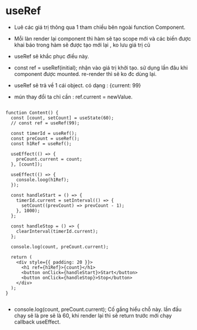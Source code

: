 # useRef

- Luê các giá trị thông qua 1 tham chiều bên ngoài function Component.
- Mỗi làn render lại component thì hàm sẽ tạo scope mới và các biến được khai báo trong hàm sẽ được tạo mới lại , ko lưu giá trị cũ
- useRef sẽ khắc phục điều này.

- const ref = useRef(initial); nhận vào giá trị khởi tạo. sử dụng lần đâu khi component được mounted. re-render thì sẽ ko đc dùng lại.
- useRef sẽ trả về 1 cái object. có dạng : {current: 99}
- mún thay đổi ta chỉ cần : ref.current = newValue.

```

function Content() {
  const [count, setCount] = useState(60);
  // const ref = useRef(99);

  const timerId = useRef();
  const preCount = useRef();
  const h1Ref = useRef();

  useEffect(() => {
    preCount.current = count;
  }, [count]);

  useEffect(() => {
    console.loog(h1Ref);
  });

  const handleStart = () => {
    timerId.current = setInterval(() => {
      setCount((prevCount) => prevCount - 1);
    }, 1000);
  };

  const handleStop = () => {
    clearInterval(timerId.current);
  };

  console.log(count, preCount.current);

  return (
    <div style={{ padding: 20 }}>
      <h1 ref={h1Ref}>{count}</h1>
      <button onClick={handleStart}>Start</button>
      <button onClick={handleStop}>Stop</button>
    </div>
  );
}


```

- console.log(count, preCount.current); Cố gắng hiểu chỗ này. lần đầu chạy sẽ là pre sẽ là 60, khi render lại thì sẽ return trước mới chạy callback useEffect.
